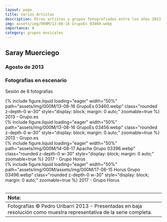 ```yaml
---
layout: page
title: Varios Artistas 
description: Otros artistas y grupos fotografiados entre los años 2013-2017
img: assets/img/000M/13-08-16 GrupoEs 03460.webp
importance: 8
category: grupos musicales
---
```


## Saray Muerciego 
### Agosto de 2013
### Fotografías en escenario
Sesión de 6 fotografías

<div class="text-center">
{% include figure.liquid loading="eager" width="50%" path="assets/img/000M/13-08-16 GrupoEs 03460.webp" class="rounded z-depth-0 w-30" style="display: block; margin: 0 auto;" zoomable=true %}   
2013 - Grupo.es
</div>

<div class="text-center">
{% include figure.liquid loading="eager" width="50%" path="assets/img/000M/13-08-16 GrupoEs 03456.webp" class="rounded z-depth-0 w-30" style="display: block; margin: 0 auto;" zoomable=true %}   
2013 - Grupo.es
</div>

<div class="text-center">
{% include figure.liquid loading="eager" width="50%" path="assets/img/000M/14-08-17 Apache Grupo 03396.webp" class="rounded z-depth-0 w-30" style="display: block; margin: 0 auto;" zoomable=true %}   
2017 - Grupo Horus
</div>

<div class="text-center">
{% include figure.liquid loading="eager" width="50%" path="assets/img/000M/assets/img/000M/17-08-15 Horus Grupo 03496.webp" class="rounded z-depth-0 w-30" style="display: block; margin: 0 auto;" zoomable=true %}   
2017 - Grupo Horus
</div>




<br>

|Nota:|
| :----------- | 
| Fotografías © Pedro Uribarri 2013 - Presentadas en baja resolución como muestra representativa de la serie completa.|